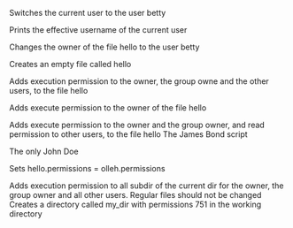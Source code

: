 Switches the current user to the user betty

Prints the effective username of the current user

Changes the owner of the file hello to the user betty

Creates an empty file called hello

Adds execution permission to the owner, the group owne and the other users, to the file hello

Adds execute permission to the owner of the file hello

Adds execute permission to the owner and the group owner, and read permission to other users, to the file hello
The James Bond script

The only John Doe

Sets hello.permissions = olleh.permissions

Adds execution permission to all subdir of the current dir for the owner, the group owner and all other users. Regular files should not be changed
Creates a directory called my_dir with permissions 751 in the working directory
